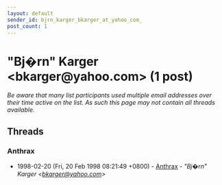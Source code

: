 ```yaml
---
layout: default
sender_id: bjrn_karger_bkarger_at_yahoo_com_
post_count: 1
---
```


# "Bj�rn" Karger <bkarger<span>@</span>yahoo.com> (1 post)

_Be aware that many list participants used multiple email addresses over their time active on the list. As such this page may not contain all threads available._

## Threads

### Anthrax
+ 1998-02-20 (Fri, 20 Feb 1998 08:21:49 +0800) - [Anthrax](/archive/1998/02/b003d9056518ec4c146b13fa4a3bab028df25f46d78a6c5c6b36e8fb184e6a69) - _"Bj�rn" Karger \<bkarger@yahoo.com\>_

